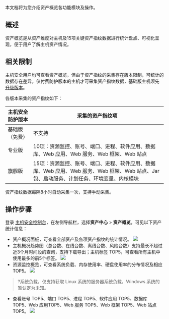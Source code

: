本文档将为您介绍资产概览各功能模块及操作。

## 概述
资产概览是从资产维度对主机及15项关键资产指纹数据进行统计盘点、可视化呈现，便于用户了解主机资产情况。

## 相关限制
主机安全用户均可查看资产概览，但由于资产指纹的采集存在版本限制，可统计的数据存在差异。仅付费防护版本的主机才可采集资产指纹数据，基础版主机须先 [升级版本](https://buy.cloud.tencent.com/yunjing)。

各版本采集的资产指纹如下：

| 主机安全防护版本 | 采集的资产指纹项 |
|---------|---------|
| 基础版（免费） | 不支持 |
| 专业版 | 10项：资源监控、账号、端口、进程、软件应用、数据库、Web 应用、Web 服务、Web 框架、Web 站点 |
| 旗舰版 | 15项：资源监控、账号、端口、进程、软件应用、数据库、Web 应用、Web 服务、Web 框架、Web 站点、Jar 包、启动服务、计划任务、环境变量、内核模块 |

<dx-alert infotype="explain" title="">
资产指纹数据每隔8小时自动采集一次，支持手动采集。
</dx-alert>

## 操作步骤
登录 [主机安全控制台](https://console.cloud.tencent.com/cwp)，在左侧导航栏，选择**资产中心** > **资产概览**，可见以下资产统计信息：
  - 资产概况面板，可查看全部资产及各项资产指纹的统计情况。
![](https://main.qcloudimg.com/raw/af5254591de087c8bbd9b070aaa114ea.png)
  - 主机概况趋势图（总台数、在线台数、离线台数、风险台数）支持最长不超过近3个月时间段的查询，支持下载导出；主机标签 TOP5，可查看所有主机中使用最多的前5个标签。
![](https://main.qcloudimg.com/raw/45e8848df3bcdc200c9fc8bd84424576.png)
  - 资源监控概览，可查看系统负载、内存使用率、硬盘使用率的分布情况及相应 TOP5。
  ![](https://main.qcloudimg.com/raw/0f7c6cd4cf1b10104049fc1f4fa9fe0f.png)
>?系统负载，仅支持获取 Linux 系统的服务器系统负载，Windows 系统的暂认定为未知。
>
  - 查看账号 TOP5、端口 TOP5、进程 TOP5、软件应用 TOP5、数据库 TOP5、Web 应用TOP5、Web 服务 TOP5、Web 框架 TOP5、Web 站点 TOP5。
![](https://main.qcloudimg.com/raw/5e1b2926e8f79d0d0abe5620547a4a2b.png)
